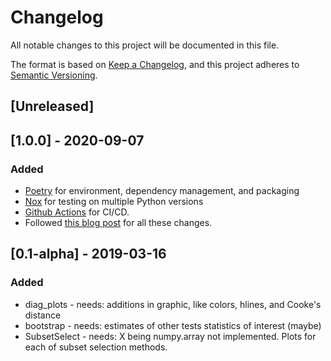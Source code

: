 # Changelog
All notable changes to this project will be documented in this file.

The format is based on [Keep a Changelog](https://keepachangelog.com/en/1.0.0/), and this project adheres to [Semantic Versioning](https://semver.org/spec/v2.0.0.html).

## [Unreleased]

## [1.0.0] - 2020-09-07
### Added
- [Poetry](https://python-poetry.org/) for environment, dependency management, and packaging
- [Nox](https://nox.thea.codes/en/stable/) for testing on multiple Python versions
- [Github Actions](https://docs.github.com/en/actions) for CI/CD.
- Followed [this blog post](https://cjolowicz.github.io/posts/hypermodern-python-01-setup/) for all these changes.

## [0.1-alpha] - 2019-03-16
### Added
- diag_plots - needs: additions in graphic, like colors, hlines, and Cooke's distance
- bootstrap - needs: estimates of other tests statistics of interest (maybe)
- SubsetSelect - needs: X being numpy.array not implemented. Plots for each of subset selection methods.